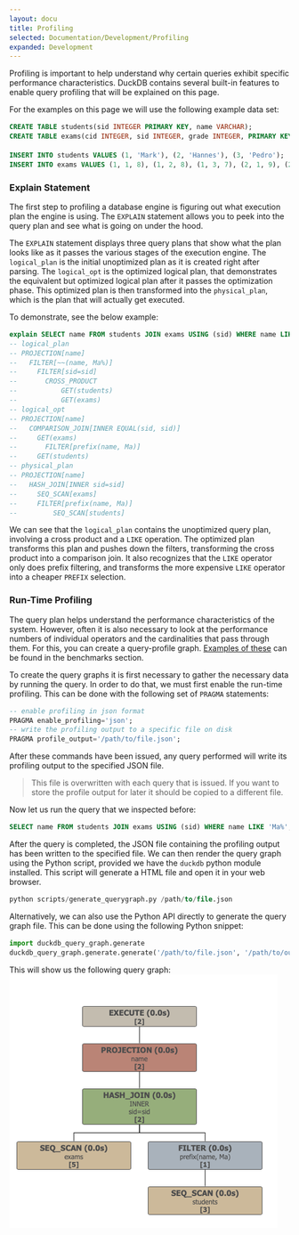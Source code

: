 ```yaml
---
layout: docu
title: Profiling
selected: Documentation/Development/Profiling
expanded: Development
---
```


Profiling is important to help understand why certain queries exhibit specific performance characteristics. DuckDB contains several built-in features to enable query profiling that will be explained on this page.

For the examples on this page we will use the following example data set:

```sql
CREATE TABLE students(sid INTEGER PRIMARY KEY, name VARCHAR);
CREATE TABLE exams(cid INTEGER, sid INTEGER, grade INTEGER, PRIMARY KEY(cid, sid));

INSERT INTO students VALUES (1, 'Mark'), (2, 'Hannes'), (3, 'Pedro');
INSERT INTO exams VALUES (1, 1, 8), (1, 2, 8), (1, 3, 7), (2, 1, 9), (2, 2, 10);
```

### Explain Statement
The first step to profiling a database engine is figuring out what execution plan the engine is using. The `EXPLAIN` statement allows you to peek into the query plan and see what is going on under the hood.

The `EXPLAIN` statement displays three query plans that show what the plan looks like as it passes the various stages of the execution engine. The `logical_plan` is the initial unoptimized plan as it is created right after parsing. The `logical_opt` is the optimized logical plan, that demonstrates the equivalent but optimized logical plan after it passes the optimization phase. This optimized plan is then transformed into the `physical_plan`, which is the plan that will actually get executed.

To demonstrate, see the below example:

```sql
explain SELECT name FROM students JOIN exams USING (sid) WHERE name LIKE 'Ma%';
-- logical_plan
-- PROJECTION[name]
--   FILTER[~~(name, Ma%)]
--     FILTER[sid=sid]
--       CROSS_PRODUCT
--           GET(students)
--           GET(exams)
-- logical_opt
-- PROJECTION[name]
--   COMPARISON_JOIN[INNER EQUAL(sid, sid)]
--     GET(exams)
--       FILTER[prefix(name, Ma)]
--     GET(students)        
-- physical_plan
-- PROJECTION[name]
--   HASH_JOIN[INNER sid=sid]
--     SEQ_SCAN[exams]
--     FILTER[prefix(name, Ma)]
--         SEQ_SCAN[students]  
```

We can see that the `logical_plan` contains the unoptimized query plan, involving a cross product and a `LIKE` operation. The optimized plan transforms this plan and pushes down the filters, transforming the cross product into a comparison join. It also recognizes that the `LIKE` operator only does prefix filtering, and transforms the more expensive `LIKE` operator into a cheaper `PREFIX` selection.

### Run-Time Profiling
The query plan helps understand the performance characteristics of the system. However, often it is also necessary to look at the performance numbers of individual operators and the cardinalities that pass through them. For this, you can create a query-profile graph. [Examples of these](https://duckdb.org/benchmarks/logs/e7eb7154848be520159d9e1ee744989b25d4c987-graph.html?name=Q20) can be found in the benchmarks section.

To create the query graphs it is first necessary to gather the necessary data by running the query. In order to do that, we must first enable the run-time profiling. This can be done with the following set of `PRAGMA` statements:

```sql
-- enable profiling in json format
PRAGMA enable_profiling='json';
-- write the profiling output to a specific file on disk
PRAGMA profile_output='/path/to/file.json';
```

After these commands have been issued, any query performed will write its profiling output to the specified JSON file.

> This file is overwritten with each query that is issued. If you want to store the profile output for later it should be copied to a different file.

Now let us run the query that we inspected before:

```sql
SELECT name FROM students JOIN exams USING (sid) WHERE name LIKE 'Ma%';
```

After the query is completed, the JSON file containing the profiling output has been written to the specified file. We can then render the query graph using the Python script, provided we have the `duckdb` python module installed. This script will generate a HTML file and open it in your web browser.

```sql
python scripts/generate_querygraph.py /path/to/file.json
```

Alternatively, we can also use the Python API directly to generate the query graph file. This can be done using the following Python snippet:

```python
import duckdb_query_graph.generate
duckdb_query_graph.generate.generate('/path/to/file.json', '/path/to/out.html')
```

This will show us the following query graph:
![Example Query Graph](example-querygraph.png)



